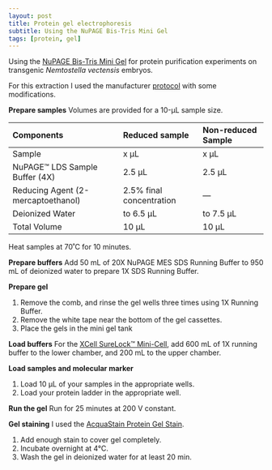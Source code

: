 ```yaml
---
layout: post
title: Protein gel electrophoresis
subtitle: Using the NuPAGE Bis-Tris Mini Gel
tags: [protein, gel]
---
```


Using the [NuPAGE Bis-Tris Mini Gel](https://www.thermofisher.com/order/catalog/product/NP0321BOX) for protein purification experiments on transgenic _Nemtostella vectensis_ embryos.

For this extraction I used the manufacturer [protocol](https://www.thermofisher.com/document-connect/document-connect.html?url=https://assets.thermofisher.com/TFS-Assets%2FLSG%2Fmanuals%2FMAN0007891_NuPAGE_BisTris_MiniGels.pdf) with some modifications.

**Prepare samples**
Volumes are provided for a 10-μL sample size. 

| Components | Reduced sample | Non-reduced Sample |
| :------ |:--- | :--- |
| Sample | x μL | x μL |
| NuPAGE™ LDS Sample Buffer (4X) | 2.5 μL | 2.5 μL |
| Reducing Agent (2-mercaptoethanol) | 2.5% final concentration | — |
| Deionized Water | to 6.5 µL | to 7.5 µL |
| Total Volume | 10 µL | 10 µL |

Heat samples at 70˚C for 10 minutes.

**Prepare buffers**
Add 50 mL of 20X NuPAGE MES SDS Running Buffer to 950 mL of deionized water to prepare 1X SDS Running Buffer.

**Prepare gel**
1. Remove the comb, and rinse the gel wells three times using 1X Running Buffer.
2. Remove the white tape near the bottom of the gel cassettes.
3. Place the gels in the mini gel tank

**Load buffers**
For the [XCell SureLock™ Mini-Cell](https://www.thermofisher.com/us/en/home/life-science/protein-biology/protein-gel-electrophoresis/protein-gel-electrophoresis-chamber-systems/xcell-surelock-mini-vertical-electrophoresis-system.html), add 600 mL of 1X running buffer to the lower chamber, and 200 mL to the upper chamber.

**Load samples and molecular marker**
1. Load 10 µL of your samples in the appropriate wells.
2. Load your protein ladder in the appropriate well.

**Run the gel**
Run for 25 minutes at 200 V constant.

**Gel staining**
I used the [AcquaStain Protein Gel Stain](https://www.bulldog-bio.com/product/acquastain-protein-gel-stain/?gad=1&gclid=CjwKCAjwjMiiBhA4EiwAZe6jQ6mHKK4COmXJOdLbjlv1iLPCYG7dPjkvxbq2her8nINJ9SCjrXUKHRoCZsQQAvD_BwE).
1. Add enough stain to cover gel completely. 
2. Incubate overnight at 4°C.
3. Wash the gel in deionized water for at least 20 min.



